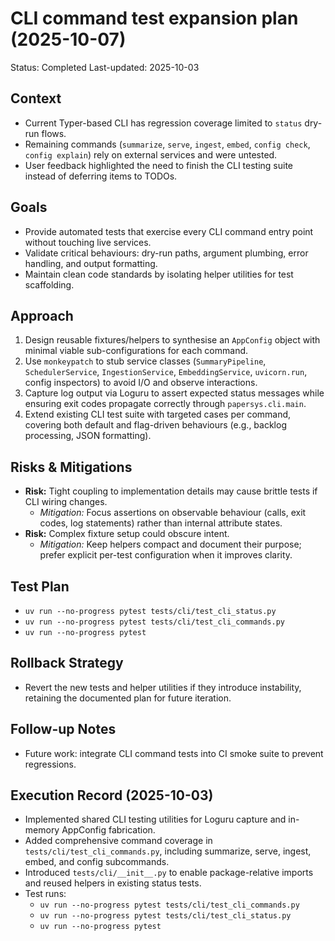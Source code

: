# CLI command test expansion plan (2025-10-07)
Status: Completed
Last-updated: 2025-10-03

## Context
- Current Typer-based CLI has regression coverage limited to `status` dry-run flows.
- Remaining commands (`summarize`, `serve`, `ingest`, `embed`, `config check`, `config explain`) rely on external services and were untested.
- User feedback highlighted the need to finish the CLI testing suite instead of deferring items to TODOs.

## Goals
- Provide automated tests that exercise every CLI command entry point without touching live services.
- Validate critical behaviours: dry-run paths, argument plumbing, error handling, and output formatting.
- Maintain clean code standards by isolating helper utilities for test scaffolding.

## Approach
1. Design reusable fixtures/helpers to synthesise an `AppConfig` object with minimal viable sub-configurations for each command.
2. Use `monkeypatch` to stub service classes (`SummaryPipeline`, `SchedulerService`, `IngestionService`, `EmbeddingService`, `uvicorn.run`, config inspectors) to avoid I/O and observe interactions.
3. Capture log output via Loguru to assert expected status messages while ensuring exit codes propagate correctly through `papersys.cli.main`.
4. Extend existing CLI test suite with targeted cases per command, covering both default and flag-driven behaviours (e.g., backlog processing, JSON formatting).

## Risks & Mitigations
- **Risk:** Tight coupling to implementation details may cause brittle tests if CLI wiring changes.
  - *Mitigation:* Focus assertions on observable behaviour (calls, exit codes, log statements) rather than internal attribute states.
- **Risk:** Complex fixture setup could obscure intent.
  - *Mitigation:* Keep helpers compact and document their purpose; prefer explicit per-test configuration when it improves clarity.

## Test Plan
- `uv run --no-progress pytest tests/cli/test_cli_status.py`
- `uv run --no-progress pytest tests/cli/test_cli_commands.py`
- `uv run --no-progress pytest`

## Rollback Strategy
- Revert the new tests and helper utilities if they introduce instability, retaining the documented plan for future iteration.

## Follow-up Notes
- Future work: integrate CLI command tests into CI smoke suite to prevent regressions.

## Execution Record (2025-10-03)
- Implemented shared CLI testing utilities for Loguru capture and in-memory AppConfig fabrication.
- Added comprehensive command coverage in `tests/cli/test_cli_commands.py`, including summarize, serve, ingest, embed, and config subcommands.
- Introduced `tests/cli/__init__.py` to enable package-relative imports and reused helpers in existing status tests.
- Test runs:
  - `uv run --no-progress pytest tests/cli/test_cli_commands.py`
  - `uv run --no-progress pytest tests/cli/test_cli_status.py`
  - `uv run --no-progress pytest`
